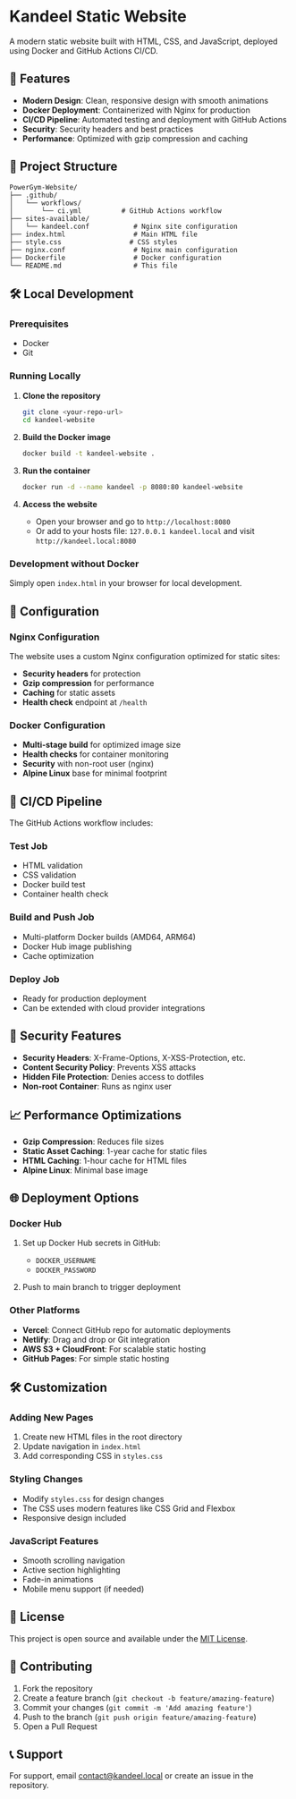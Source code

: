 # Kandeel Static Website

A modern static website built with HTML, CSS, and JavaScript, deployed using Docker and GitHub Actions CI/CD.

## 🚀 Features

- **Modern Design**: Clean, responsive design with smooth animations
- **Docker Deployment**: Containerized with Nginx for production
- **CI/CD Pipeline**: Automated testing and deployment with GitHub Actions
- **Security**: Security headers and best practices
- **Performance**: Optimized with gzip compression and caching

## 📁 Project Structure

```
PowerGym-Website/
├── .github/
│   └── workflows/
│       └── ci.yml          # GitHub Actions workflow
├── sites-available/
│   └── kandeel.conf           # Nginx site configuration
├── index.html                 # Main HTML file
├── style.css                 # CSS styles
├── nginx.conf                 # Nginx main configuration
├── Dockerfile                 # Docker configuration
└── README.md                  # This file
```

## 🛠️ Local Development

### Prerequisites

- Docker
- Git

### Running Locally

1. **Clone the repository**
   ```bash
   git clone <your-repo-url>
   cd kandeel-website
   ```

2. **Build the Docker image**
   ```bash
   docker build -t kandeel-website .
   ```

3. **Run the container**
   ```bash
   docker run -d --name kandeel -p 8080:80 kandeel-website
   ```

4. **Access the website**
   - Open your browser and go to `http://localhost:8080`
   - Or add to your hosts file: `127.0.0.1 kandeel.local` and visit `http://kandeel.local:8080`

### Development without Docker

Simply open `index.html` in your browser for local development.

## 🔧 Configuration

### Nginx Configuration

The website uses a custom Nginx configuration optimized for static sites:

- **Security headers** for protection
- **Gzip compression** for performance
- **Caching** for static assets
- **Health check** endpoint at `/health`

### Docker Configuration

- **Multi-stage build** for optimized image size
- **Health checks** for container monitoring
- **Security** with non-root user (nginx)
- **Alpine Linux** base for minimal footprint

## 🚀 CI/CD Pipeline

The GitHub Actions workflow includes:

### Test Job
- HTML validation
- CSS validation
- Docker build test
- Container health check

### Build and Push Job
- Multi-platform Docker builds (AMD64, ARM64)
- Docker Hub image publishing
- Cache optimization

### Deploy Job
- Ready for production deployment
- Can be extended with cloud provider integrations

## 🔐 Security Features

- **Security Headers**: X-Frame-Options, X-XSS-Protection, etc.
- **Content Security Policy**: Prevents XSS attacks
- **Hidden File Protection**: Denies access to dotfiles
- **Non-root Container**: Runs as nginx user

## 📈 Performance Optimizations

- **Gzip Compression**: Reduces file sizes
- **Static Asset Caching**: 1-year cache for static files
- **HTML Caching**: 1-hour cache for HTML files
- **Alpine Linux**: Minimal base image

## 🌐 Deployment Options

### Docker Hub
1. Set up Docker Hub secrets in GitHub:
   - `DOCKER_USERNAME`
   - `DOCKER_PASSWORD`

2. Push to main branch to trigger deployment

### Other Platforms
- **Vercel**: Connect GitHub repo for automatic deployments
- **Netlify**: Drag and drop or Git integration
- **AWS S3 + CloudFront**: For scalable static hosting
- **GitHub Pages**: For simple static hosting

## 🛠️ Customization

### Adding New Pages
1. Create new HTML files in the root directory
2. Update navigation in `index.html`
3. Add corresponding CSS in `styles.css`

### Styling Changes
- Modify `styles.css` for design changes
- The CSS uses modern features like CSS Grid and Flexbox
- Responsive design included

### JavaScript Features
- Smooth scrolling navigation
- Active section highlighting
- Fade-in animations
- Mobile menu support (if needed)

## 📝 License

This project is open source and available under the [MIT License](LICENSE).

## 🤝 Contributing

1. Fork the repository
2. Create a feature branch (`git checkout -b feature/amazing-feature`)
3. Commit your changes (`git commit -m 'Add amazing feature'`)
4. Push to the branch (`git push origin feature/amazing-feature`)
5. Open a Pull Request

## 📞 Support

For support, email contact@kandeel.local or create an issue in the repository.

